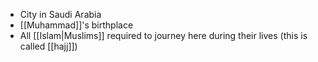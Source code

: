 - City in Saudi Arabia
- [[Muhammad]]'s birthplace
- All [[Islam|Muslims]] required to journey here during their lives (this is called [[hajj]])
